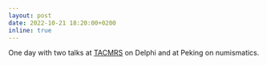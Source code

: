 ```yaml
---
layout: post
date: 2022-10-21 18:20:00+0200
inline: true
---
```


One day with two talks at [TACMRS](https://tacmrs2022.wordpress.com/program/) on Delphi and at Peking on numismatics.